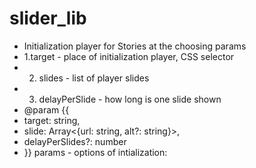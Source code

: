 ﻿# slider_lib
* Initialization player for Stories at the choosing params
* 1.target - place of initialization player, CSS selector
 * 2. slides - list of player slides
 * 3. delayPerSlide - how long is one slide shown
 *  @param {{
 * target: string,
 * slide: Array<{url: string, alt?: string}>,
 * delayPerSlides?: number
 * }} params - options of intialization:

